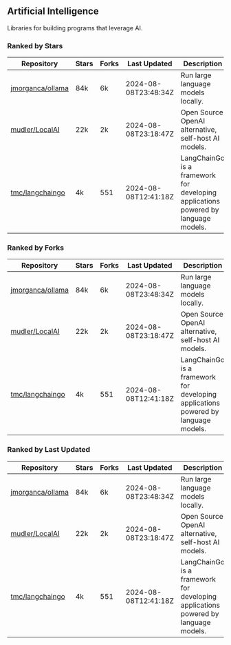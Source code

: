 ## Artificial Intelligence

Libraries for building programs that leverage AI.

### Ranked by Stars

| Repository | Stars | Forks | Last Updated | Description | 
|------------|-------|-------|--------------|-------------|
| [jmorganca/ollama](https://github.com/jmorganca/ollama) | 84k | 6k | 2024-08-08T23:48:34Z |  Run large language models locally. |
| [mudler/LocalAI](https://github.com/mudler/LocalAI) | 22k | 2k | 2024-08-08T23:18:47Z |  Open Source OpenAI alternative, self-host AI models. |
| [tmc/langchaingo](https://github.com/tmc/langchaingo) | 4k | 551 | 2024-08-08T12:41:18Z |  LangChainGo is a framework for developing applications powered by language models. |

### Ranked by Forks

| Repository | Stars | Forks | Last Updated | Description | 
|------------|-------|-------|--------------|-------------|
| [jmorganca/ollama](https://github.com/jmorganca/ollama) | 84k | 6k | 2024-08-08T23:48:34Z |  Run large language models locally. |
| [mudler/LocalAI](https://github.com/mudler/LocalAI) | 22k | 2k | 2024-08-08T23:18:47Z |  Open Source OpenAI alternative, self-host AI models. |
| [tmc/langchaingo](https://github.com/tmc/langchaingo) | 4k | 551 | 2024-08-08T12:41:18Z |  LangChainGo is a framework for developing applications powered by language models. |

### Ranked by Last Updated

| Repository | Stars | Forks | Last Updated | Description | 
|------------|-------|-------|--------------|-------------|
| [jmorganca/ollama](https://github.com/jmorganca/ollama) | 84k | 6k | 2024-08-08T23:48:34Z |  Run large language models locally. |
| [mudler/LocalAI](https://github.com/mudler/LocalAI) | 22k | 2k | 2024-08-08T23:18:47Z |  Open Source OpenAI alternative, self-host AI models. |
| [tmc/langchaingo](https://github.com/tmc/langchaingo) | 4k | 551 | 2024-08-08T12:41:18Z |  LangChainGo is a framework for developing applications powered by language models. |

